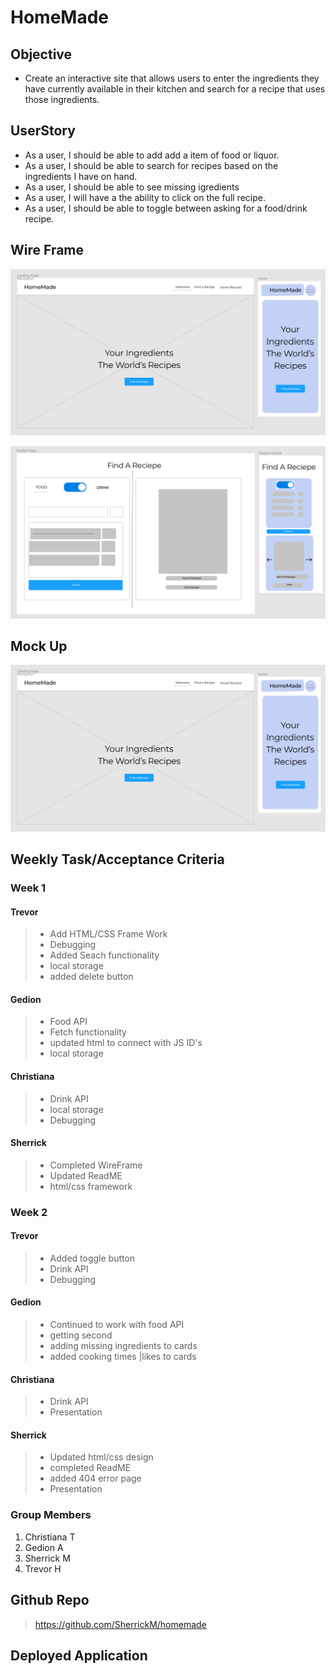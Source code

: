 # HomeMade

## Objective

- Create an interactive site that allows users to enter the ingredients they have currently available in their kitchen and search for a recipe that uses those ingredients.

## UserStory

- As a user, I should be able to add add a item of food or liquor.
- As a user, I should be able to search for recipes based on the ingredients I have on hand.
- As a user, I should be able to see missing igredients
- As a user, I will have a the ability to click on the full recipe.
- As a user, I should be able to toggle between asking for a food/drink recipe.

## Wire Frame

![WireFrame Landing Page](./assets/images/Screen%20Shot%202022-04-22%20at%209.12.03%20PM.png)

![Recipe Page](./assets/images/Screen%20Shot%202022-04-22%20at%209.12.22%20PM.png)

## Mock Up

![Mock Up](/assets/images/Screen%20Shot%202022-04-22%20at%209.12.03%20PM.png)

## Weekly Task/Acceptance Criteria

### Week 1

#### Trevor

> - Add HTML/CSS Frame Work
> - Debugging
> - Added Seach functionality
> - local storage
> - added delete button

#### Gedion

> - Food API
> - Fetch functionality
> - updated html to connect with JS ID's
> - local storage

#### Christiana

> - Drink API
> - local storage
> - Debugging

#### Sherrick

> - Completed WireFrame
> - Updated ReadME
> - html/css framework

### Week 2

#### Trevor

> - Added toggle button
> - Drink API
> - Debugging

#### Gedion

> - Continued to work with food API
> - getting second
> - adding missing ingredients to cards
> - added cooking times |likes to cards

#### Christiana

> - Drink API
> - Presentation

#### Sherrick

> - Updated html/css design
> - completed ReadME
> - added 404 error page
> - Presentation

### Group Members

1. Christiana T
2. Gedion A
3. Sherrick M
4. Trevor H

## Github Repo

> https://github.com/SherrickM/homemade

## Deployed Application

>
